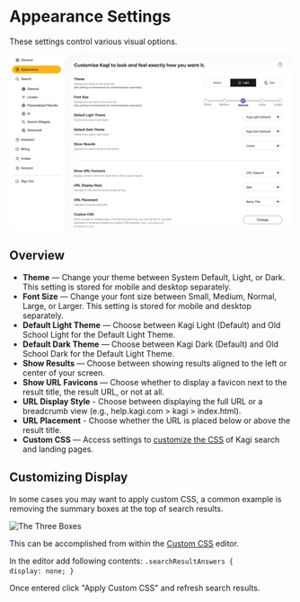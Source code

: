 # Appearance Settings

These settings control various visual options.

![Appearance Settings](media/appearance_settings.png)

## Overview

- **Theme** — Change your theme between System Default, Light, or Dark. This setting is stored for mobile and desktop separately.
- **Font Size** — Change your font size between Small, Medium, Normal, Large, or Larger. This setting is stored for mobile and desktop separately.
- **Default Light Theme** — Choose between Kagi Light (Default) and Old School Light for the Default Light Theme.
- **Default Dark Theme** — Choose between Kagi Dark (Default) and Old School Dark for the Default Light Theme.
- **Show Results** — Choose between showing results aligned to the left or center of your screen.
- **Show URL Favicons** — Choose whether to display a favicon next to the result title, the result URL, or not at all.
- **URL Display Style** - Choose between displaying the full URL or a breadcrumb view (e.g., help.kagi.com > kagi > index.html).
- **URL Placement** - Choose whether the URL is placed below or above the result title.
- **Custom CSS** — Access settings to [customize the CSS](../features/custom-css.md) of Kagi search and landing pages.

## Customizing Display

In some cases you may want to apply custom CSS, a common example is removing the summary boxes at the top of search results.

![The Three Boxes](media/threeboxes.png)

This can be accomplished from within the [Custom CSS](https://kagi.com/settings?p=custom_css) editor.

In the editor add following contents:
<code>.searchResultAnswers {
  display: none;
}</code>

Once entered click "Apply Custom CSS" and refresh search results.
